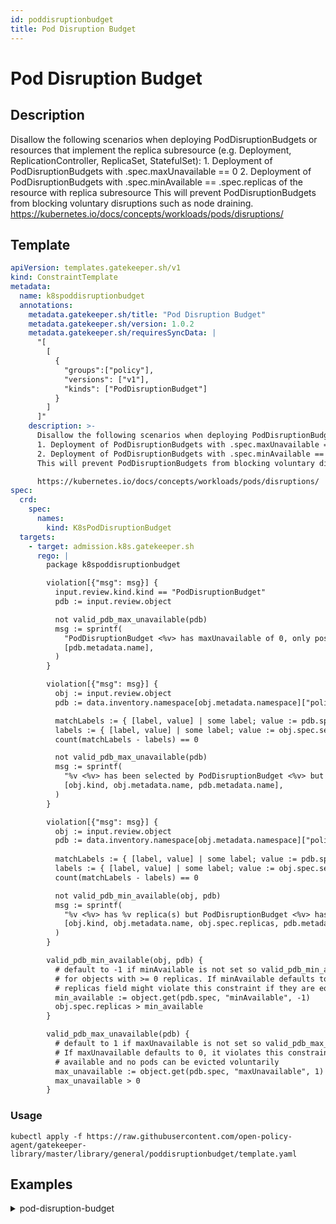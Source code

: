 ```yaml
---
id: poddisruptionbudget
title: Pod Disruption Budget
---
```


# Pod Disruption Budget

## Description
Disallow the following scenarios when deploying PodDisruptionBudgets or resources that implement the replica subresource (e.g. Deployment, ReplicationController, ReplicaSet, StatefulSet): 1. Deployment of PodDisruptionBudgets with .spec.maxUnavailable == 0 2. Deployment of PodDisruptionBudgets with .spec.minAvailable == .spec.replicas of the resource with replica subresource This will prevent PodDisruptionBudgets from blocking voluntary disruptions such as node draining.
https://kubernetes.io/docs/concepts/workloads/pods/disruptions/

## Template
```yaml
apiVersion: templates.gatekeeper.sh/v1
kind: ConstraintTemplate
metadata:
  name: k8spoddisruptionbudget
  annotations:
    metadata.gatekeeper.sh/title: "Pod Disruption Budget"
    metadata.gatekeeper.sh/version: 1.0.2
    metadata.gatekeeper.sh/requiresSyncData: |
      "[
        [
          {
            "groups":["policy"],
            "versions": ["v1"],
            "kinds": ["PodDisruptionBudget"]
          }
        ]
      ]"
    description: >-
      Disallow the following scenarios when deploying PodDisruptionBudgets or resources that implement the replica subresource (e.g. Deployment, ReplicationController, ReplicaSet, StatefulSet):
      1. Deployment of PodDisruptionBudgets with .spec.maxUnavailable == 0
      2. Deployment of PodDisruptionBudgets with .spec.minAvailable == .spec.replicas of the resource with replica subresource
      This will prevent PodDisruptionBudgets from blocking voluntary disruptions such as node draining.

      https://kubernetes.io/docs/concepts/workloads/pods/disruptions/
spec:
  crd:
    spec:
      names:
        kind: K8sPodDisruptionBudget
  targets:
    - target: admission.k8s.gatekeeper.sh
      rego: |
        package k8spoddisruptionbudget

        violation[{"msg": msg}] {
          input.review.kind.kind == "PodDisruptionBudget"
          pdb := input.review.object

          not valid_pdb_max_unavailable(pdb)
          msg := sprintf(
            "PodDisruptionBudget <%v> has maxUnavailable of 0, only positive integers are allowed for maxUnavailable",
            [pdb.metadata.name],
          )
        }

        violation[{"msg": msg}] {
          obj := input.review.object
          pdb := data.inventory.namespace[obj.metadata.namespace]["policy/v1"].PodDisruptionBudget[_]

          matchLabels := { [label, value] | some label; value := pdb.spec.selector.matchLabels[label] }
          labels := { [label, value] | some label; value := obj.spec.selector.matchLabels[label] }
          count(matchLabels - labels) == 0

          not valid_pdb_max_unavailable(pdb)
          msg := sprintf(
            "%v <%v> has been selected by PodDisruptionBudget <%v> but has maxUnavailable of 0, only positive integers are allowed for maxUnavailable",
            [obj.kind, obj.metadata.name, pdb.metadata.name],
          )
        }

        violation[{"msg": msg}] {
          obj := input.review.object
          pdb := data.inventory.namespace[obj.metadata.namespace]["policy/v1"].PodDisruptionBudget[_]
          
          matchLabels := { [label, value] | some label; value := pdb.spec.selector.matchLabels[label] }
          labels := { [label, value] | some label; value := obj.spec.selector.matchLabels[label] }
          count(matchLabels - labels) == 0

          not valid_pdb_min_available(obj, pdb)
          msg := sprintf(
            "%v <%v> has %v replica(s) but PodDisruptionBudget <%v> has minAvailable of %v, PodDisruptionBudget count should always be lower than replica(s), and not used when replica(s) is set to 1",
            [obj.kind, obj.metadata.name, obj.spec.replicas, pdb.metadata.name, pdb.spec.minAvailable],
          )
        }

        valid_pdb_min_available(obj, pdb) {
          # default to -1 if minAvailable is not set so valid_pdb_min_available is always true
          # for objects with >= 0 replicas. If minAvailable defaults to >= 0, objects with
          # replicas field might violate this constraint if they are equal to the default set here
          min_available := object.get(pdb.spec, "minAvailable", -1)
          obj.spec.replicas > min_available
        }

        valid_pdb_max_unavailable(pdb) {
          # default to 1 if maxUnavailable is not set so valid_pdb_max_unavailable always returns true.
          # If maxUnavailable defaults to 0, it violates this constraint because all pods needs to be
          # available and no pods can be evicted voluntarily
          max_unavailable := object.get(pdb.spec, "maxUnavailable", 1)
          max_unavailable > 0
        }

```

### Usage
```shell
kubectl apply -f https://raw.githubusercontent.com/open-policy-agent/gatekeeper-library/master/library/general/poddisruptionbudget/template.yaml
```
## Examples
<details>
<summary>pod-disruption-budget</summary><blockquote>

<details>
<summary>constraint</summary>

```yaml
apiVersion: constraints.gatekeeper.sh/v1beta1
kind: K8sPodDisruptionBudget
metadata:
  name: pod-distruption-budget
spec:
  match:
    kinds:
      - apiGroups: ["apps"]
        kinds: ["Deployment", "ReplicaSet", "StatefulSet"]
      - apiGroups: ["policy"]
        kinds: ["PodDisruptionBudget"]
      - apiGroups: [""]
        kinds: ["ReplicationController"]

```

Usage

```shell
kubectl apply -f https://raw.githubusercontent.com/open-policy-agent/gatekeeper-library/master/library/general/poddisruptionbudget/samples/poddisruptionbudget/constraint.yaml
```

</details>

<details>
<summary>example-allowed-pdb</summary>

```yaml
apiVersion: policy/v1
kind: PodDisruptionBudget
metadata:
  name: nginx-pdb-allowed
  namespace: default
spec:
  maxUnavailable: 1
  selector:
    matchLabels:
      foo: bar

```

Usage

```shell
kubectl apply -f https://raw.githubusercontent.com/open-policy-agent/gatekeeper-library/master/library/general/poddisruptionbudget/samples/poddisruptionbudget/example_allowed_pdb.yaml
```

</details>
<details>
<summary>example-disallowed-pdb</summary>

```yaml
apiVersion: policy/v1
kind: PodDisruptionBudget
metadata:
  name: nginx-pdb-disallowed
  namespace: default
spec:
  maxUnavailable: 0
  selector:
    matchLabels:
      foo: bar

```

Usage

```shell
kubectl apply -f https://raw.githubusercontent.com/open-policy-agent/gatekeeper-library/master/library/general/poddisruptionbudget/samples/poddisruptionbudget/example_disallowed_pdb.yaml
```

</details>
<details>
<summary>example-allowed-min-available</summary>

```yaml
apiVersion: apps/v1
kind: Deployment
metadata:
  name: nginx-deployment-allowed-1
  namespace: default
  labels:
    app: nginx
spec:
  replicas: 3
  selector:
    matchLabels:
      app: nginx
      example: allowed-deployment-1
  template:
    metadata:
      labels:
        app: nginx
        example: allowed-deployment-1
    spec:
      containers:
      - name: nginx
        image: nginx:1.14.2
        ports:
        - containerPort: 80

```

Usage

```shell
kubectl apply -f https://raw.githubusercontent.com/open-policy-agent/gatekeeper-library/master/library/general/poddisruptionbudget/samples/poddisruptionbudget/example_allowed_deployment1.yaml
```

</details>
<details>
<summary>example-allowed-max-unavailable</summary>

```yaml
apiVersion: apps/v1
kind: Deployment
metadata:
  name: nginx-deployment-allowed-2
  namespace: default
  labels:
    app: nginx
spec:
  replicas: 3
  selector:
    matchLabels:
      app: nginx
      example: allowed-deployment-2
  template:
    metadata:
      labels:
        app: nginx
        example: allowed-deployment-2
    spec:
      containers:
      - name: nginx
        image: nginx:1.14.2
        ports:
        - containerPort: 80

```

Usage

```shell
kubectl apply -f https://raw.githubusercontent.com/open-policy-agent/gatekeeper-library/master/library/general/poddisruptionbudget/samples/poddisruptionbudget/example_allowed_deployment2.yaml
```

</details>
<details>
<summary>example-allowed-subset-selector</summary>

```yaml
apiVersion: apps/v1
kind: Deployment
metadata:
  name: nginx-deployment-allowed-3
  namespace: default
  labels:
    app: nginx
spec:
  replicas: 3
  selector:
    matchLabels:
      app: nginx
      example: allowed-deployment-3
  template:
    metadata:
      labels:
        app: nginx
        example: allowed-deployment-3
    spec:
      containers:
      - name: nginx
        image: nginx:1.14.2
        ports:
        - containerPort: 80

```

Usage

```shell
kubectl apply -f https://raw.githubusercontent.com/open-policy-agent/gatekeeper-library/master/library/general/poddisruptionbudget/samples/poddisruptionbudget/example_allowed_deployment3.yaml
```

</details>
<details>
<summary>example-allowed-nomatch-selector</summary>

```yaml
apiVersion: apps/v1
kind: Deployment
metadata:
  name: nginx-deployment-allowed-4
  namespace: default
  labels:
    app: non-matching-nginx
spec:
  replicas: 1
  selector:
    matchLabels:
      app: non-matching-nginx
      example: allowed-deployment-4
  template:
    metadata:
      labels:
        app: non-matching-nginx
        example: allowed-deployment-4
    spec:
      containers:
      - name: nginx
        image: nginx:1.14.2
        ports:
        - containerPort: 80

```

Usage

```shell
kubectl apply -f https://raw.githubusercontent.com/open-policy-agent/gatekeeper-library/master/library/general/poddisruptionbudget/samples/poddisruptionbudget/example_allowed_deployment4.yaml
```

</details>
<details>
<summary>example-disallowed-min-available</summary>

```yaml
apiVersion: apps/v1
kind: Deployment
metadata:
  name: nginx-deployment-disallowed
  namespace: default
  labels:
    app: nginx
spec:
  replicas: 3
  selector:
    matchLabels:
      app: nginx
      example: disallowed-deployment
  template:
    metadata:
      labels:
        app: nginx
        example: disallowed-deployment
    spec:
      containers:
      - name: nginx
        image: nginx:1.14.2
        ports:
        - containerPort: 80

```

Usage

```shell
kubectl apply -f https://raw.githubusercontent.com/open-policy-agent/gatekeeper-library/master/library/general/poddisruptionbudget/samples/poddisruptionbudget/example_disallowed_deployment.yaml
```

</details>


</blockquote></details>